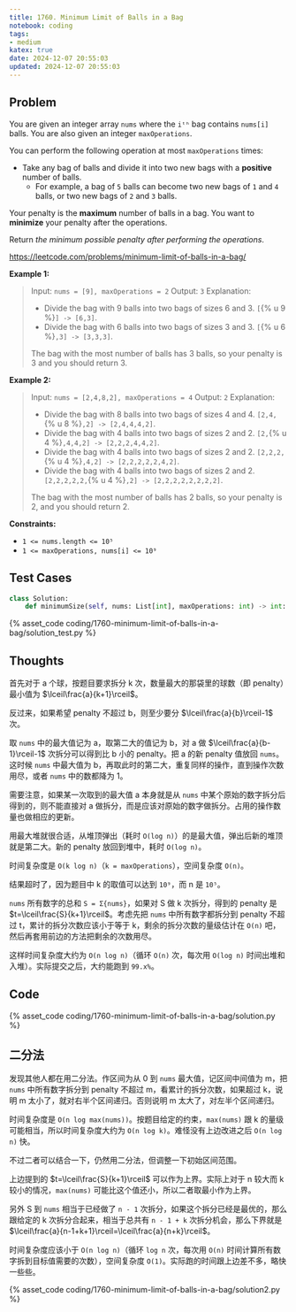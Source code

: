 ```yaml
---
title: 1760. Minimum Limit of Balls in a Bag
notebook: coding
tags:
- medium
katex: true
date: 2024-12-07 20:55:03
updated: 2024-12-07 20:55:03
---
```

## Problem

You are given an integer array `nums` where the `iᵗʰ` bag contains `nums[i]` balls. You are also given an integer `maxOperations`.

You can perform the following operation at most `maxOperations` times:

- Take any bag of balls and divide it into two new bags with a **positive** number of balls.
  - For example, a bag of `5` balls can become two new bags of `1` and `4` balls, or two new bags of `2` and `3` balls.

Your penalty is the **maximum** number of balls in a bag. You want to **minimize** your penalty after the operations.

Return _the minimum possible penalty after performing the operations_.

<https://leetcode.com/problems/minimum-limit-of-balls-in-a-bag/>

**Example 1:**

> Input: `nums = [9], maxOperations = 2`
> Output: `3`
> Explanation:
>
> - Divide the bag with 9 balls into two bags of sizes 6 and 3. `[`{% u 9 %}`] -> [6,3]`.
> - Divide the bag with 6 balls into two bags of sizes 3 and 3. `[`{% u 6 %}`,3] -> [3,3,3]`.
>
> The bag with the most number of balls has 3 balls, so your penalty is 3 and you should return 3.

**Example 2:**

> Input: `nums = [2,4,8,2], maxOperations = 4`
> Output: `2`
> Explanation:
>
> - Divide the bag with 8 balls into two bags of sizes 4 and 4. `[2,4,`{% u 8 %}`,2] -> [2,4,4,4,2]`.
> - Divide the bag with 4 balls into two bags of sizes 2 and 2. `[2,`{% u 4 %}`,4,4,2] -> [2,2,2,4,4,2]`.
> - Divide the bag with 4 balls into two bags of sizes 2 and 2. `[2,2,2,`{% u 4 %}`,4,2] -> [2,2,2,2,2,4,2]`.
> - Divide the bag with 4 balls into two bags of sizes 2 and 2. `[2,2,2,2,2,`{% u 4 %}`,2] -> [2,2,2,2,2,2,2,2]`.
>
> The bag with the most number of balls has 2 balls, so your penalty is 2, and you should return 2.

**Constraints:**

- `1 <= nums.length <= 10⁵`
- `1 <= maxOperations, nums[i] <= 10⁹`

## Test Cases

``` python
class Solution:
    def minimumSize(self, nums: List[int], maxOperations: int) -> int:
```

{% asset_code coding/1760-minimum-limit-of-balls-in-a-bag/solution_test.py %}

## Thoughts

首先对于 a 个球，按题目要求拆分 k 次，数量最大的那袋里的球数（即 penalty）最小值为 $\lceil\frac{a}{k+1}\rceil$。

反过来，如果希望 penalty 不超过 b，则至少要分 $\lceil\frac{a}{b}\rceil-1$ 次。

取 `nums` 中的最大值记为 a，取第二大的值记为 b，对 a 做 $\lceil\frac{a}{b-1}\rceil-1$ 次拆分可以得到比 b 小的 penalty。把 a 的新 penalty 值放回 `nums`。这时候 `nums` 中最大值为 b，再取此时的第二大，重复同样的操作，直到操作次数用尽，或者 `nums` 中的数都降为 1。

需要注意，如果某一次取到的最大值 a 本身就是从 `nums` 中某个原始的数字拆分后得到的，则不能直接对 a 做拆分，而是应该对原始的数字做拆分。占用的操作数量也做相应的更新。

用最大堆就很合适，从堆顶弹出（耗时 `O(log n)`）的是最大值，弹出后新的堆顶就是第二大。新的 penalty 放回到堆中，耗时 `O(log n)`。

时间复杂度是 `O(k log n)`（`k = maxOperations`），空间复杂度 `O(n)`。

结果超时了，因为题目中 k 的取值可以达到 `10⁹`，而 n 是 `10⁵`。

`nums` 所有数字的总和 `S = Σ{nums}`，如果对 S 做 k 次拆分，得到的 penalty 是 $t=\lceil\frac{S}{k+1}\rceil$。考虑先把 `nums` 中所有数字都拆分到 penalty 不超过 t，累计的拆分次数应该小于等于 k，剩余的拆分次数的量级估计在 `O(n)` 吧，然后再套用前边的方法把剩余的次数用尽。

这样时间复杂度大约为 `O(n log n)`（循环 `O(n)` 次，每次用 `O(log n)` 时间出堆和入堆）。实际提交之后，大约能跑到 `99.x%`。

## Code

{% asset_code coding/1760-minimum-limit-of-balls-in-a-bag/solution.py %}

## 二分法

发现其他人都在用二分法。作区间为从 0 到 `nums` 最大值，记区间中间值为 m，把 `nums` 中所有数字拆分到 penalty 不超过 m，看累计的拆分次数，如果超过 k，说明 m 太小了，就对右半个区间递归。否则说明 m 太大了，对左半个区间递归。

时间复杂度是 `O(n log max(nums))`。按题目给定的约束，`max(nums)` 跟 k 的量级可能相当，所以时间复杂度大约为 `O(n log k)`。难怪没有上边改进之后 `O(n log n)` 快。

不过二者可以结合一下，仍然用二分法，但调整一下初始区间范围。

上边提到的 $t=\lceil\frac{S}{k+1}\rceil$ 可以作为上界。实际上对于 n 较大而 k 较小的情况，`max(nums)` 可能比这个值还小，所以二者取最小作为上界。

另外 S 到 `nums` 相当于已经做了 `n - 1` 次拆分，如果这个拆分已经是最优的，那么跟给定的 k 次拆分合起来，相当于总共有 `n - 1 + k` 次拆分机会，那么下界就是 $\lceil\frac{a}{n-1+k+1}\rceil=\lceil\frac{a}{n+k}\rceil$。

时间复杂度应该小于 `O(n log n)`（循环 `log n` 次，每次用 `O(n)` 时间计算所有数字拆到目标值需要的次数），空间复杂度 `O(1)`。实际跑的时间跟上边差不多，略快一些些。

{% asset_code coding/1760-minimum-limit-of-balls-in-a-bag/solution2.py %}
